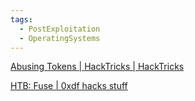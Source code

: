 ```yaml
---
tags:
  - PostExploitation
  - OperatingSystems
---
```


[Abusing Tokens | HackTricks | HackTricks](https://book.hacktricks.xyz/windows-hardening/windows-local-privilege-escalation/privilege-escalation-abusing-tokens#seloaddriverprivilege)

[HTB: Fuse | 0xdf hacks stuff](https://0xdf.gitlab.io/2020/10/31/htb-fuse.html)